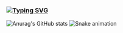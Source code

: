 ### [![Typing SVG](https://readme-typing-svg.demolab.com?font=Nabla&size=19&pause=1000&color=96FFCD&width=435&lines=Seja+bem-vindo.+N%C3%A3o+repare+a+bagun%C3%A7a.+)](https://git.io/typing-svg)
![Anurag's GitHub stats](https://github-readme-stats.vercel.app/api?username=KailaneGomesS&show_icons=true&theme=swift)
![Snake animation](https://github.com/LuigiGF/LuigiGF/blob/output/github-contribution-grid-snake.svg)
<!--
**KailaneGomesS/KailaneGomesS** is a ✨ _special_ ✨ repository because its `README.md` (this file) appears on your GitHub profile.

Here are some ideas to get you started:

- 🔭 I’m currently working on ...
- 🌱 I’m currently learning ...
- 👯 I’m looking to collaborate on ...
- 🤔 I’m looking for help with ...
- 💬 Ask me about ...
- 📫 How to reach me: ...
- 😄 Pronouns: ...
- ⚡ Fun fact: ...
-->
